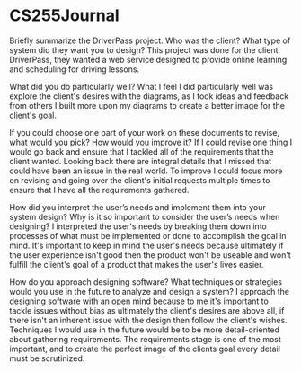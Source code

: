# CS255Journal


Briefly summarize the DriverPass project. Who was the client? What type of system did they want you to design?
This project was done for the client DriverPass, they wanted a web service designed to provide online learning and scheduling for driving lessons.

What did you do particularly well?
What I feel I did particularly well was explore the client's desires with the diagrams, as I took ideas and feedback from others I built more upon my diagrams to create a better image for the client's goal.

If you could choose one part of your work on these documents to revise, what would you pick? How would you improve it?
If I could revise one thing I would go back and ensure that I tackled all of the requirements that the client wanted. Looking back there are integral details that I missed that could have been an issue in the real world. To improve I could focus more on revising and going over the client's initial requests multiple times to ensure that I have all the requirements gathered.

How did you interpret the user’s needs and implement them into your system design? Why is it so important to consider the user’s needs when designing?
I interpreted the user's needs by breaking them down into processes of what must be implemented or done to accomplish the goal in mind. It's important to keep in mind the user's needs because ultimately if the user experience isn't good then the product won't be useable and won't fulfill the client's goal of a product that makes the user's lives easier.

How do you approach designing software? What techniques or strategies would you use in the future to analyze and design a system?
I approach the designing software with an open mind because to me it's important to tackle issues without bias as ultimately the client's desires are above all, if there isn't an inherent issue with the design then follow the client's wishes. Techniques I would use in the future would be to be more detail-oriented about gathering requirements. The requirements stage is one of the most important, and to create the perfect image of the clients goal every detail must be scrutinized.

